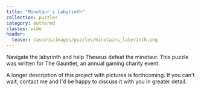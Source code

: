 ```yaml
---
title: "Minotaur's Labyrinth"
collection: puzzles
category: authored
classes: wide
header: 
  teaser: /assets/images/puzzles/minotairs_labyrinth.png
---
```


Navigate the labyrinth and help Theseus defeat the minotaur.  This puzzle was written for The Gauntlet, an annual gaming charity event.

A longer description of this project with pictures is forthcoming. If you can't wait, contact me and I'd be happy to discuss it with you in greater detail.